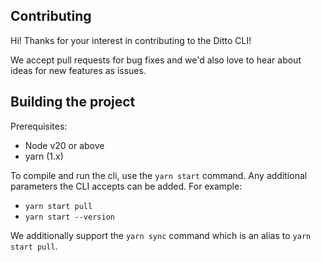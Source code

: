 ## Contributing

Hi! Thanks for your interest in contributing to the Ditto CLI!

We accept pull requests for bug fixes and we'd also love to hear about ideas for new features as issues.

## Building the project

Prerequisites:

- Node v20 or above
- yarn (1.x)

To compile and run the cli, use the `yarn start` command. Any additional parameters the CLI accepts can be added. For example:

- `yarn start pull`
- `yarn start --version`

We additionally support the `yarn sync` command which is an alias to `yarn start pull`.
